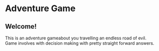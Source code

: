 # Adventure Game

## Welcome!

This is an adventure gameabout you travelling an endless road of evil. Game involves with decision making with pretty straight forward answers. 
